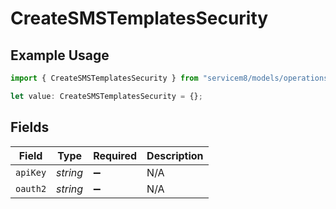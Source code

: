 # CreateSMSTemplatesSecurity

## Example Usage

```typescript
import { CreateSMSTemplatesSecurity } from "servicem8/models/operations";

let value: CreateSMSTemplatesSecurity = {};
```

## Fields

| Field              | Type               | Required           | Description        |
| ------------------ | ------------------ | ------------------ | ------------------ |
| `apiKey`           | *string*           | :heavy_minus_sign: | N/A                |
| `oauth2`           | *string*           | :heavy_minus_sign: | N/A                |